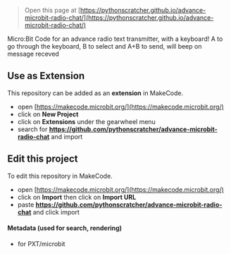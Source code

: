 
> Open this page at [https://pythonscratcher.github.io/advance-microbit-radio-chat/](https://pythonscratcher.github.io/advance-microbit-radio-chat/)

Micro:Bit Code for an advance radio text transmitter, with a keyboard! A to go through the keyboard, B to select and A+B to send, will beep on message receved
## Use as Extension

This repository can be added as an **extension** in MakeCode.

* open [https://makecode.microbit.org/](https://makecode.microbit.org/)
* click on **New Project**
* click on **Extensions** under the gearwheel menu
* search for **https://github.com/pythonscratcher/advance-microbit-radio-chat** and import

## Edit this project

To edit this repository in MakeCode.

* open [https://makecode.microbit.org/](https://makecode.microbit.org/)
* click on **Import** then click on **Import URL**
* paste **https://github.com/pythonscratcher/advance-microbit-radio-chat** and click import

#### Metadata (used for search, rendering)

* for PXT/microbit
<script src="https://makecode.com/gh-pages-embed.js"></script><script>makeCodeRender("{{ site.makecode.home_url }}", "{{ site.github.owner_name }}/{{ site.github.repository_name }}");</script>
